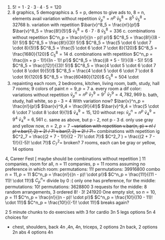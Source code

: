 1. $5! = 1 \cdot 2 \cdot 3 \cdot 4 \cdot 5 = 120$
2. 8 graphics, 5 demographics
	a. 5 = p, demos to give ads to, 8 = n, elements avail
	variation without repetition
		$\bar{v}^n_p = n^p$
		$\bar{v}^8_5 = 8^5$
		$\bar{v}^8_5 = 32768$
	b. variation with repetition
		$\bar{v}^8_5 = \frac{n!}{p!}$
		$\bar{v}^8_5 = \frac{8!}{5!}$
		$\bar{v}^8_5 = 6 \cdot 7 \cdot 8$
		$\bar{v}^8_5 = 336$
	c. combinations without repetition
		$C^n_p = \frac{n!}{(n - p)! p!}$
		$C^8_5 = \frac{8!}{(8 - 5)! 5!}$
		$C^8_5 = \frac{8!}{(3)! 5!}$
		$C^8_5 = \frac{5 \cdot 6 \cdot 7 \cdot 8}{5!}$
		$C^8_5 = \frac{5 \cdot 6 \cdot 7 \cdot 8}{120}$
		$C^8_5 = \frac{1680}{120}$
		$C^8_5 = 14$
	d. combinations with repetition
		$C^n_p = \frac{(n + p - 1)!}{(n - 1)! p!}$
		$C^8_5 = \frac{(8 + 5 - 1)!}{(8 - 5)! 5!}$
		$C^8_5 = \frac{(12)!}{(3)! 5!}$
		$C^8_5 = \frac{4 \cdot 5 \cdot 6 \cdot 7 \cdot 8 \cdot 9}{5!}$
		$C^8_5 = \frac{4 \cdot 5 \cdot 6 \cdot 7 \cdot 8 \cdot 9}{120}$
		$C^8_5 = \frac{60480}{120}$
		$C^8_5 = 504$
\cdot
3. repainting each room, 2 bedrooms, kitchen, living room, bath, study, hall
	7 rooms; 9 colors of paint
	$n = 9, p = 7$
		a. every room a dif color:
			variations without repetition
			$\bar{v}^n_p = n^p$
			$\bar{v}^9_7 = 9^7$
			$\bar{v}^9_7  = 4,782,969$
		b. bath, study, hall white, so p - 3 = 4
		With variation now?
			$\bar{v}^n_p = \frac{n!}{p!}$
			$\bar{v}^9_4 = \frac{9!}{4!}$
			$\bar{v}^9_4 = \frac{5 \cdot 6 \cdot 7 \cdot 8 \cdot 9}{1}$
			$\bar{v}^9_4 = 15,120$
		without rep:
			$\bar{v}^n_p = n^p$
			$\bar{v}^9_4 = 9^4$
			$\bar{v}^9_4 = 6,561$
		c. same as above, but p - 2, not p - 3
		d. only use gray and yellow
		now, $n = 2, p = 7$
			~~~variation with repetition
			v.bar(n, p) = n! / p!
			v.bar(7, 2) = 2! / 7!
			v.bar(7, 2) = 2! / 7!~~~
			combinations with repetition ig
			$C^2_7 = \frac{(2 + 7 - 1)!}{(2 - 7)! \cdot 7!}$
			$C^2_7 ) = \frac{(2 + 7 - 1)!}{(-5)! \cdot 7!}$
			$C^2_7 =$ broken?
			7 rooms, each can be gray or yellow, 14 options

4, Career Fest [ maybe should be combinations without repetition ]
11 companies, room for all, n = 11 companies, p = 11 rooms
	assuming no preference in which room:
	permutations: 11!
	permutations: 39916800
	combo 
		$n = 11, p = 11$
		$C^n_p = \frac{n!}{(n - p)! \cdot p!}$
		$C^n_p  = \frac{11!}{(11 - 11)! \cdot 11!}$
		$C^n_p  =$ divide by 0 :(
only one has preference, for the middle:
	permutations: 10!
	permutations: 3628800
3 requests for the middle:
	8 random arrangements, 3 ordered
	$8! \cdot 3!$
	$241920$
One empty slot, so $n = 10, p = 11$
$C^n_p  = \frac{n!}{(n - p)! \cdot p!}$
$C^n_p = \frac{10!}{(10 - 11)! \cdot 11!}$
$C^n_p  = \frac{10!}{(-1)! \cdot 11!}$
breaks again?

	

2 5 minute chunks to do exercises with
3 for cardio 3n
5 legs options 5n
4 choices for 
- chest, shoulders, back 4n ,4n, 4n,
triceps, 2 options 2n
back, 2 options 2n
abs 4 options 4n

